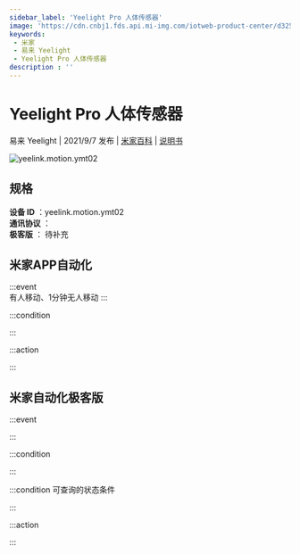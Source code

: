 ```yaml
---
sidebar_label: 'Yeelight Pro 人体传感器'
image: 'https://cdn.cnbj1.fds.api.mi-img.com/iotweb-product-center/d325b4b4dec48d8f84e6e41497187e3e_1625204977319.png?GalaxyAccessKeyId=AKVGLQWBOVIRQ3XLEW&Expires=9223372036854775807&Signature=WnIYxfiEhyaA1+byqTMgkva3FPs='
keywords: 
 - 米家
 - 易来 Yeelight
 - Yeelight Pro 人体传感器
description : ''
---
```

# Yeelight Pro 人体传感器

易来 Yeelight | 2021/9/7 发布 | [米家百科](https://home.mi.com/webapp/content/baike/product/index.html?model=yeelink.motion.ymt02) | [说明书](https://home.mi.com/views/introduction.html?model=yeelink.motion.ymt02&region=cn)

![yeelink.motion.ymt02](https://cdn.cnbj1.fds.api.mi-img.com/iotweb-product-center/d325b4b4dec48d8f84e6e41497187e3e_1625204977319.png?GalaxyAccessKeyId=AKVGLQWBOVIRQ3XLEW&Expires=9223372036854775807&Signature=WnIYxfiEhyaA1+byqTMgkva3FPs=)

## 规格  
> 
**设备 ID** ：yeelink.motion.ymt02  
**通讯协议** ：  
**极客版**  ： 待补充 


## 米家APP自动化  

:::event  
有人移动、1分钟无人移动
:::

:::condition  

:::

:::action   

:::

## 米家自动化极客版  

:::event  

:::

:::condition  

:::

:::condition 可查询的状态条件  

:::

:::action  

:::

        
